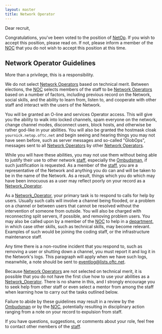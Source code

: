 ```yaml
---
layout: master
title: Network Operator
---
```

Dear recruit,

Congratulations, you've been voted to the position of
[NetOp](/Network_Operator). If you wish to accept this position, please read on.
If not, please inform a member of the [NOC](/Network_Operations_Committee) that
you do not wish to accept this position at this time.

## Network Operator Guidelines

More than a privilege, this is a responsibility.

We do not select [Network Operators](/Network_Operator) based on technical
merit. Between elections, the [NOC](/Network_Operations_Committee) selects
members of the staff to be [Network Operators](/Network_Operator) based on a
number of factors, including previous record on the Network, social skills, and
the ability to learn from, listen to, and cooperate with other staff and
interact with the users of the Network.

You will be granted an O-line and services Operator access. This will give you
the ability to walk into locked channels, spam everyone on the network, change
channel modes, disconnect users, block hosts, and otherwise be rather god-like
in your abilities. You will also be granted the hostmask cloak
`yournick.netop.oftc.net` and begin seeing and hearing things you may not
have seen before, such as server messages and so-called "GlobOps", messages sent
to all [Network Operators](/Network_Operator) by other
[Network Operators](/Network_Operator).

While you will have these abilities, you may not use them without being able to
justify their use to other network [staff](/Staff), especially the
[Ombudsman](/Ombudsman), if such justification is requested. As a member of the
[staff](/Staff), you are a representative of the Network and anything you do can
and will be taken to be in the name of the Network. As a result, things which
you do which may have been innocuous as a user may reflect poorly on your record
as a [Network_Operator](/Network_Operator).

As a [Network_Operator](/Network_Operator), your primary task is to respond to calls for help by
users. Usually such calls will involve a channel being flooded, or a problem on
a channel or between users that cannot be resolved without the intervention of
someone from outside. You will also be charged with reconnecting split servers,
if possible, and removing problem users. You may also be called upon by a member
of the [NOC](/Network_Operations_Committee) to help in a
[department](/Departments), in which case other skills, such as technical
skills, may become relevant. Examples of such would be joining the coding staff,
or the infrastructure maintenance staff.

Any time there is a non-routine incident that you respond to, such as removing a
user or shutting down a channel, you must report it and log it in the Network's
logs. This paragraph will apply when we have such logs, meanwhile, a note should
be sent to eventlog@lists.oftc.net.

Because [Network Operators](/Network_Operator) are not selected on technical
merit, it is possible that you do not have the first clue how to use your
abilities as a [Network_Operator](/Network_Operator). There is no shame in this, and I strongly
encourage you to seek help from other staff or even select a mentor from among
the staff when learning how to carry out the tasks outlined below.

Failure to abide by these guidelines may result in a review by the [Ombudsman](/Ombudsman)
or by the [NOC](/Network_Operations_Committee), potentially resulting in
disciplinary action ranging from a note on your record to expulsion from staff.

If you have questions, suggestions, or comments about your role, feel free to
contact other members of the [staff](/staff).
